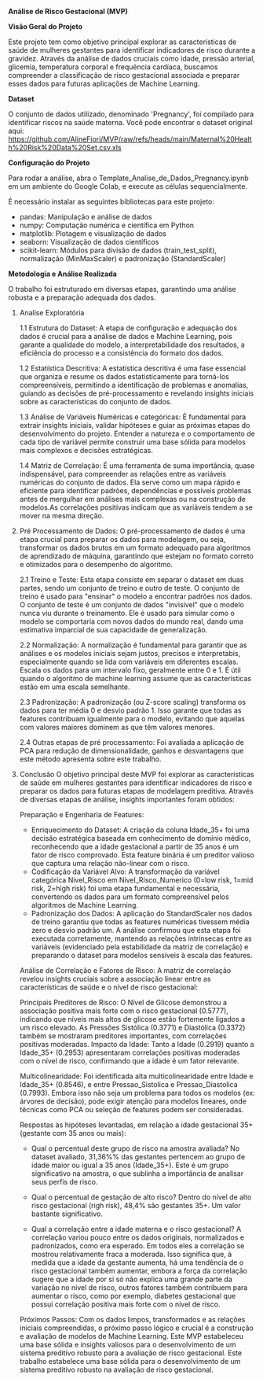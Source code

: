 **Análise de Risco Gestacional (MVP)**

**Visão Geral do Projeto**

Este projeto tem como objetivo principal explorar as características de saúde de mulheres gestantes para identificar indicadores de risco durante a gravidez. Através da análise de dados cruciais como idade, pressão arterial, glicemia, temperatura corporal e frequência cardíaca, buscamos compreender a classificação de risco gestacional associada e preparar esses dados para futuras aplicações de Machine Learning.

**Dataset**

O conjunto de dados utilizado, denominado 'Pregnancy', foi compilado para identificar riscos na saúde materna.
Você pode encontrar o dataset original aqui: https://github.com/AlineFiori/MVP/raw/refs/heads/main/Maternal%20Health%20Risk%20Data%20Set.csv.xls


**Configuração do Projeto**

Para rodar a análise, abra o Template_Analise_de_Dados_Pregnancy.ipynb em um ambiente do Google Colab, e execute as células sequencialmente.

É necessário instalar as seguintes bibliotecas para este projeto:

- pandas: Manipulação e análise de dados
- numpy: Computação numérica e científica em Python
- matplotlib: Plotagem e visualização de dados
- seaborn: Visualização de dados científicos
- scikit-learn: Módulos para divisão de dados (train_test_split), normalização (MinMaxScaler) e padronização (StandardScaler)



**Metodologia e Análise Realizada**

O trabalho foi estruturado em diversas etapas, garantindo uma análise robusta e a preparação adequada dos dados.

1. Analise Exploratória
   
   1.1 Estrutura do Dataset: A etapa de configuração e adequação dos dados é crucial para a análise de dados e Machine Learning, pois garante a qualidade do modelo, a             interpretabilidade dos resultados, a eficiência do processo e a consistência do formato dos dados.

   1.2 Estatística Descritiva: A estatística descritiva é uma fase essencial que organiza e resume os dados estatisticamente para torná-los compreensíveis, permitindo a           identificação de problemas e anomalias, guiando as decisões de pré-processamento e revelando insights iniciais sobre as características do conjunto de dados.

   1.3 Análise de Variáveis Numéricas e categóricas: É fundamental para extrair insights iniciais, validar hipóteses e guiar as próximas etapas do desenvolvimento do projeto.     Entender a natureza e o comportamento de cada tipo de variável permite construir uma base sólida para modelos mais complexos e decisões estratégicas.

   1.4 Matriz de Correlação: É uma ferramenta de suma importância, quase indispensável, para compreender as relações entre as variáveis numéricas do conjunto de dados. Ela        serve como um mapa rápido e eficiente para identificar padrões, dependências e possíveis problemas antes de mergulhar em análises mais complexas ou na construção de            modelos.As correlações positivas indicam que as variáveis tendem a se mover na mesma direção.

  
2. Pré Processamento de Dados: O pré-processamento de dados é uma etapa crucial para preparar os dados para modelagem, ou seja, transformar os dados brutos em um formato adequado para algoritmos de aprendizado de máquina, garantindo que estejam no formato correto e otimizados para o desempenho do algoritmo.

     2.1 Treino e Teste: Esta etapa consiste em separar o dataset em duas partes, sendo um conjunto de treino e outro de teste. O conjunto de treino é usado para "ensinar" o        modelo a encontrar padrões nos dados. O conjunto de teste é um conjunto de dados "invisível" que o modelo nunca viu durante o treinamento. Ele é usado para simular como o      modelo se comportaria com novos dados do mundo real, dando uma estimativa imparcial de sua capacidade de generalização.
  
     2.2 Normalização: A normalização é fundamental para garantir que as análises e os modelos iniciais sejam justos, precisos e interpretabis, especialmente quando se lida com     variáveis em diferentes escalas. Escala os dados para um intervalo fixo, geralmente entre 0 e 1. É útil quando o algoritmo de machine learning assume que as características    estão em uma escala semelhante.
  
     2.3 Padronização: A padronização (ou Z-score scaling) transforma os dados para ter média 0 e desvio padrão 1. Isso garante que todas as features contribuam igualmente para o   modelo, evitando que aquelas com valores maiores dominem as que têm valores menores.

     2.4 Outras etapas de pré processamento: Foi avaliada a aplicação de PCA para redução de dimensionalidade, ganhos e desvantagens que este método apresenta sobre este trabalho.
  
  
3. Conclusão
O objetivo principal deste MVP foi explorar as características de saúde em mulheres gestantes para identificar indicadores de risco e preparar os dados para futuras etapas de modelagem preditiva. Através de diversas etapas de análise, insights importantes foram obtidos:

   Preparação e Engenharia de Features:
   - Enriquecimento do Dataset: A criação da coluna Idade_35+ foi uma decisão estratégica baseada em conhecimento de domínio médico, reconhecendo que a idade gestacional a          partir de 35 anos é um fator de risco comprovado. Esta feature binária é um preditor valioso que captura uma relação não-linear com o risco.
   - Codificação da Variável Alvo: A transformação da variável categórica Nivel_Risco em Nivel_Risco_Numerico (0=low risk, 1=mid risk, 2=high risk) foi uma etapa fundamental e      necessária, convertendo os dados para um formato compreensível pelos algoritmos de Machine Learning.
   - Padronização dos Dados: A aplicação do StandardScaler nos dados de treino garantiu que todas as features numéricas tivessem média zero e desvio padrão um. A análise            confirmou que esta etapa foi executada corretamente, mantendo as relações intrínsecas entre as variáveis (evidenciado pela estabilidade da matriz de correlação) e              preparando o dataset para modelos sensíveis à escala das features.

   Análise de Correlação e Fatores de Risco:
   A matriz de correlação revelou insights cruciais sobre a associação linear entre as características de saúde e o nível de risco gestacional:

   Principais Preditores de Risco: 
   O Nível de Glicose demonstrou a associação positiva mais forte com o risco gestacional (0.5777), indicando que níveis mais altos de glicose estão fortemente ligados a um       risco elevado. As Pressões Sistólica (0.3771) e Diastólica (0.3372) também se mostraram preditores importantes, com correlações positivas moderadas. Impacto da Idade: Tanto    a Idade (0.2919) quanto a Idade_35+ (0.2953) apresentaram correlações positivas moderadas com o nível de risco, confirmando que a idade é um fator relevante.

   Multicolinearidade: 
   Foi identificada alta multicolinearidade entre Idade e Idade_35+ (0.8546), e entre Pressao_Sistolica e Pressao_Diastolica (0.7993). Embora isso não seja um problema para       todos os modelos (ex: árvores de decisão), pode exigir atenção para modelos lineares, onde técnicas como PCA ou seleção de features podem ser consideradas.


   Respostas às hipóteses levantadas, em relação a idade gestacional 35+ (gestante com 35 anos ou mais):
   - Qual o percentual deste grupo de risco na amostra avaliada? No dataset avaliado, 31,36%% das gestantes pertencem ao grupo de idade maior ou igual a 35 anos (Idade_35+).        Este é um grupo significativo na amostra, o que sublinha a importância de analisar seus perfis de risco.

   - Qual o percentual de gestação de alto risco? Dentro do nível de alto risco gestacional (righ risk), 48,4% são gestantes 35+. Um valor bastante significativo.

   - Qual a correlação entre a idade materna e o risco gestacional? A correlação variou pouco entre os dados originais, normalizados e padronizados, como era esperado. Em           todos eles a correlação se mostrou relativamente fraca a moderada. Isso significa que, à medida que a idade da gestante aumenta, há uma tendência de o risco gestacional        também    aumentar, embora a força da correlação sugere que a idade por si só não explica uma grande parte da variação no nível de risco, outros fatores também contribuem      para aumentar o risco, como por exemplo, diabetes gestacional que possui correlação positiva mais forte com o nível de risco.

   Próximos Passos:
   Com os dados limpos, transformados e as relações iniciais compreendidas, o próximo passo lógico e crucial é a construção e avaliação de modelos de Machine Learning. Este       MVP estabeleceu uma base sólida e insights valiosos para o desenvolvimento de um sistema preditivo robusto para a avaliação de risco gestacional.
   Este trabalho estabelece uma base sólida para o desenvolvimento de um sistema preditivo robusto na avaliação de risco gestacional.
